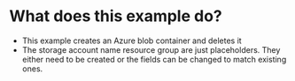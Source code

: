 # What does this example do?
- This example creates an Azure blob container and deletes it
- The storage account name resource group are just placeholders. They either need to be created or the fields can be
  changed to match existing ones.
